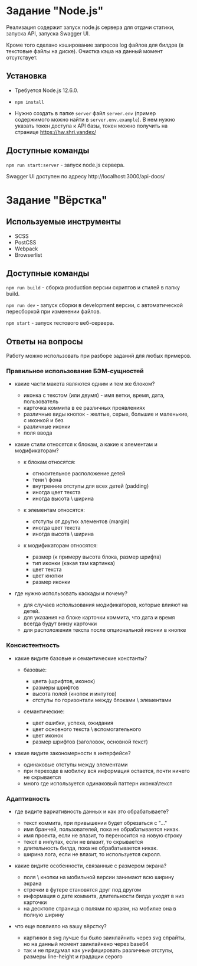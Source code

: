 # Задание "Node.js"

Реализация содержит запуск node.js сервера для отдачи статики, запуска API, запуска Swagger UI.

Кроме того сделано кэширование запросов log файлов для билдов (в текстовые файлы на диске). 
Очистка кэша на данный момент отсутствует.

## Установка

* Требуется Node.js 12.6.0.

* `npm install`

* Нужно создать в папке `server` файл `server.env` (пример содержимого можно найти в `server.env.example`). 
В нем нужно указать токен доступа к API базы, токен можно получить на странице https://hw.shri.yandex/


## Доступные команды

`npm run start:server` - запуск node.js сервера.

Swagger UI доступен по адресу http://localhost:3000/api-docs/




# Задание "Вёрстка"

## Используемые инструменты

- SCSS
- PostCSS
- Webpack
- Browserlist

## Доступные команды

`npm run build` - сборка production версии скриптов и стилей в папку build.

`npm run dev` - запуск сборки в development версии, с автоматической пересборкой при изменении файлов.

`npm start` - запуск тестового веб-сервера.

## Ответы на вопросы

Работу можно использовать при разборе заданий для любых примеров.

### Правильное использование БЭМ-сущностей
- какие части макета являются одним и тем же блоком?
    * иконка с текстом (или двумя) - имя ветки, время, дата, пользователь
    * карточка коммита в ее различных проявлениях
    * различные виды кнопок - желтые, серые, большие и маленькие, с иконкой и без
    * различные иконки
    * поля ввода
    
- какие стили относятся к блокам, а какие к элементам и модификаторам?
    * к блокам относятся: 
        - относительное расположение детей
        - тени \ фона
        - внутренние отступы для всех детей (padding)
        - иногда цвет текста
        - иногда высота \ ширина
    
    * к элементам относятся:
        - отступы от других элементов (margin)
        - иногда цвет текста
        - иногда высота \ ширина
        
    * к модификаторам относятся:
        - размер (к примеру высота блока, размер шрифта)
        - тип иконки (какая там картинка)
        - цвет текста
        - цвет кнопки
        - размер иконки
            
- где нужно использовать каскады и почему?
    * для случаев использования модификаторов, которые влияют на детей.
    * для указания на блоке карточки коммита, что дата и время всегда будут внизу карточки
    * для расположения текста после опциональной иконки в кнопке
    
### Консистентность
- какие видите базовые и семантические константы?
    * базовые:
        - цвета (шрифтов, иконок)
        - размеры шрифтов
        - высота полей (кнопок и инпутов)
        - отступы по горизонтали между блоками \ элементами 
        
    * семантические:
        - цвет ошибки, успеха, ожидания
        - цвет основного текста \ вспомогательного
        - цвет иконок
        - размер шрифтов (заголовок, основной текст)
        
- какие видите закономерности в интерфейсе?
    * одинаковые отступы между элементами
    * при переходе в мобилку вся информация остается, почти ничего не скрывается
    * много где используется одинаковый паттерн иконка\текст

### Адаптивность
- где видите вариативность данных и как это обрабатываете?
    * текст коммита, при привышении будет обрезаться с "..."
    * имя бранчей, пользователей, пока не обрабатывается никак.
    * имя проекта, если не влазит, то переносится на новую строку
    * текст в инпутах, если не влазит, то скрывается
    * длительность билда, пока не обрабатывается никак.
    * ширина лога, если не влазит, то используется скролл.
    
- какие видите особенности, связанные с размером экрана?
    * поля \ кнопки на мобильной версии занимают всю ширину экрана
    * строчки в футере становятся друг под другом
    * информация о дате коммита, длительности билда уходят в низ карточки
    * на десктопе страница с полями по краям, на мобилке она в полную ширину
    
- что еще повлияло на вашу вёрстку?
    * картинки в svg лучше бы было заинлайнить через svg спрайты, но на данный момент заинлайнено через base64
    * так и не придумал как унифицировать различные отступы, размеры line-height и градации серого
    
